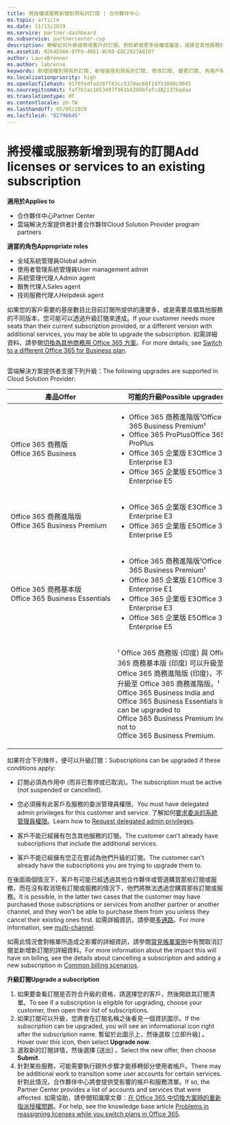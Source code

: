 ```yaml
---
title: 將授權或服務新增到現有的訂閱 | 合作夥伴中心
ms.topic: article
ms.date: 11/13/2019
ms.service: partner-dashboard
ms.subservice: partnercenter-csp
description: 瞭解如何升級或修改客戶的訂閱，例如新增更多授權或基座，或移至其他服務的不同版本。
ms.assetid: 9264E666-97F8-48D1-8C00-EDC2927A8107
author: LauraBrenner
ms.author: labrenne
keywords: 新增授權到現有的訂閱, 新增基座到現有的訂閱, 修改訂閱, 變更訂閱, 為客戶購買更多授權
ms.localizationpriority: high
ms.openlocfilehash: 01f0fedfad207f83cc5370ac60f19753040c9045
ms.sourcegitcommit: faf7b1ac1653497f963b428bbfafcd821378adaa
ms.translationtype: HT
ms.contentlocale: zh-TW
ms.lasthandoff: 05/05/2020
ms.locfileid: "82798646"
---
```

# <a name="add-licenses-or-services-to-an-existing-subscription"></a><span data-ttu-id="f4c15-104">將授權或服務新增到現有的訂閱</span><span class="sxs-lookup"><span data-stu-id="f4c15-104">Add licenses or services to an existing subscription</span></span>

<span data-ttu-id="f4c15-105">**適用於**</span><span class="sxs-lookup"><span data-stu-id="f4c15-105">**Applies to**</span></span>

- <span data-ttu-id="f4c15-106">合作夥伴中心</span><span class="sxs-lookup"><span data-stu-id="f4c15-106">Partner Center</span></span>
- <span data-ttu-id="f4c15-107">雲端解決方案提供者計畫合作夥伴</span><span class="sxs-lookup"><span data-stu-id="f4c15-107">Cloud Solution Provider program partners</span></span>

<span data-ttu-id="f4c15-108">**適當的角色**</span><span class="sxs-lookup"><span data-stu-id="f4c15-108">**Appropriate roles**</span></span>

- <span data-ttu-id="f4c15-109">全域系統管理員</span><span class="sxs-lookup"><span data-stu-id="f4c15-109">Global admin</span></span>
- <span data-ttu-id="f4c15-110">使用者管理系統管理員</span><span class="sxs-lookup"><span data-stu-id="f4c15-110">User management admin</span></span>
- <span data-ttu-id="f4c15-111">系統管理代理人</span><span class="sxs-lookup"><span data-stu-id="f4c15-111">Admin agent</span></span>
- <span data-ttu-id="f4c15-112">銷售代理人</span><span class="sxs-lookup"><span data-stu-id="f4c15-112">Sales agent</span></span>
- <span data-ttu-id="f4c15-113">技術服務代理人</span><span class="sxs-lookup"><span data-stu-id="f4c15-113">Helpdesk agent</span></span>

<span data-ttu-id="f4c15-114">如果您的客戶需要的基座數目比目前訂閱所提供的還要多，或是需要具備其他服務的不同版本，您可能可以透過升級訂閱來達成。</span><span class="sxs-lookup"><span data-stu-id="f4c15-114">If your customer needs more seats than their current subscription provided, or a different version with additional services, you may be able to upgrade the subscription.</span></span> <span data-ttu-id="f4c15-115">如需詳細資料，請參閱[切換為其他商務用 Office 365 方案](https://go.microsoft.com/fwlink/p/?LinkId=723577)。</span><span class="sxs-lookup"><span data-stu-id="f4c15-115">For more details, see [Switch to a different Office 365 for Business plan](https://go.microsoft.com/fwlink/p/?LinkId=723577).</span></span>

## <a href="" id="upgradesubscription"></a>


<span data-ttu-id="f4c15-116">雲端解決方案提供者支援下列升級：</span><span class="sxs-lookup"><span data-stu-id="f4c15-116">The following upgrades are supported in Cloud Solution Provider:</span></span>

<table>
<colgroup>
<col width="50%" />
<col width="50%" />
</colgroup>
<thead>
<tr class="header">
<th><span data-ttu-id="f4c15-117">產品</span><span class="sxs-lookup"><span data-stu-id="f4c15-117">Offer</span></span></th>
<th><span data-ttu-id="f4c15-118">可能的升級</span><span class="sxs-lookup"><span data-stu-id="f4c15-118">Possible upgrades</span></span></th>
</tr>
</thead>
<tbody>
<tr class="odd">
<td><span data-ttu-id="f4c15-119">Office 365 商務版</span><span class="sxs-lookup"><span data-stu-id="f4c15-119">Office 365 Business</span></span></td>
<td><ul>
<li><span data-ttu-id="f4c15-120">Office 365 商務進階版¹</span><span class="sxs-lookup"><span data-stu-id="f4c15-120">Office 365 Business Premium¹</span></span></li>
<li><span data-ttu-id="f4c15-121">Office 365 ProPlus</span><span class="sxs-lookup"><span data-stu-id="f4c15-121">Office 365 ProPlus</span></span></li>
<li><span data-ttu-id="f4c15-122">Office 365 企業版 E3</span><span class="sxs-lookup"><span data-stu-id="f4c15-122">Office 365 Enterprise E3</span></span></li>
<li><span data-ttu-id="f4c15-123">Office 365 企業版 E5</span><span class="sxs-lookup"><span data-stu-id="f4c15-123">Office 365 Enterprise E5</span></span></li>
</ul></td>
</tr>
<tr class="even">
<td><span data-ttu-id="f4c15-124">Office 365 商務進階版</span><span class="sxs-lookup"><span data-stu-id="f4c15-124">Office 365 Business Premium</span></span></td>
<td><ul>
<li><span data-ttu-id="f4c15-125">Office 365 企業版 E3</span><span class="sxs-lookup"><span data-stu-id="f4c15-125">Office 365 Enterprise E3</span></span></li>
<li><span data-ttu-id="f4c15-126">Office 365 企業版 E5</span><span class="sxs-lookup"><span data-stu-id="f4c15-126">Office 365 Enterprise E5</span></span></li>
</ul></td>
</tr>
<tr class="odd">
<td><span data-ttu-id="f4c15-127">Office 365 商務基本版</span><span class="sxs-lookup"><span data-stu-id="f4c15-127">Office 365 Business Essentials</span></span></td>
<td><ul>
<li><span data-ttu-id="f4c15-128">Office 365 商務進階版¹</span><span class="sxs-lookup"><span data-stu-id="f4c15-128">Office 365 Business Premium¹</span></span></li>
<li><span data-ttu-id="f4c15-129">Office 365 企業版 E1</span><span class="sxs-lookup"><span data-stu-id="f4c15-129">Office 365 Enterprise E1</span></span></li>
<li><span data-ttu-id="f4c15-130">Office 365 企業版 E3</span><span class="sxs-lookup"><span data-stu-id="f4c15-130">Office 365 Enterprise E3</span></span></li>
<li><span data-ttu-id="f4c15-131">Office 365 企業版 E5</span><span class="sxs-lookup"><span data-stu-id="f4c15-131">Office 365 Enterprise E5</span></span></li>
</ul></td>
</tr>
<tr class="even">
<td></td>
<td><p><span data-ttu-id="f4c15-132">¹ Office 365 商務版 (印度) 與 Office 365 商務基本版 (印度) 可以升級至 Office 365 商務進階版 (印度)，不能升級至 Office 365 商務進階版。</span><span class="sxs-lookup"><span data-stu-id="f4c15-132">¹ Office 365 Business India and Office 365 Business Essentials India can be upgraded to Office 365 Business Premium India, not to Office 365 Business Premium.</span></span></p></td>
</tr>
</tbody>
</table>

<span data-ttu-id="f4c15-133">如果符合下列條件，便可以升級訂閱：</span><span class="sxs-lookup"><span data-stu-id="f4c15-133">Subscriptions can be upgraded if these conditions apply:</span></span>

-   <span data-ttu-id="f4c15-134">訂閱必須為作用中 (而非已暫停或已取消)。</span><span class="sxs-lookup"><span data-stu-id="f4c15-134">The subscription must be active (not suspended or cancelled).</span></span>

-   <span data-ttu-id="f4c15-135">您必須擁有此客戶及服務的委派管理員權限。</span><span class="sxs-lookup"><span data-stu-id="f4c15-135">You must have delegated admin privileges for this customer and service.</span></span> <span data-ttu-id="f4c15-136">了解如何[要求委派的系統管理員權限](request-a-relationship-with-a-customer.md)。</span><span class="sxs-lookup"><span data-stu-id="f4c15-136">Learn how to [Request delegated admin privileges](request-a-relationship-with-a-customer.md).</span></span>

-   <span data-ttu-id="f4c15-137">客戶不能已經擁有包含其他服務的訂閱。</span><span class="sxs-lookup"><span data-stu-id="f4c15-137">The customer can't already have subscriptions that include the additional services.</span></span>

-   <span data-ttu-id="f4c15-138">客戶不能已經擁有您正在嘗試為他們升級的訂閱。</span><span class="sxs-lookup"><span data-stu-id="f4c15-138">The customer can't already have the subscriptions you are trying to upgrade them to.</span></span>

<span data-ttu-id="f4c15-139">在後面兩個情況下，客戶有可能已經透過其他合作夥伴或管道購買那些訂閱或服務，而在沒有取消現有訂閱或服務的情況下，他們將無法透過您購買那些訂閱或服務。</span><span class="sxs-lookup"><span data-stu-id="f4c15-139">It is possible, in the latter two cases that the customer may have purchased those subscriptions or services from another partner or another channel, and they won't be able to purchase them from you unless they cancel their existing ones first.</span></span> <span data-ttu-id="f4c15-140">如需詳細資訊，請參閱[多通路](multichannel.md)。</span><span class="sxs-lookup"><span data-stu-id="f4c15-140">For more information, see [multi-channel](multichannel.md).</span></span>

<span data-ttu-id="f4c15-141">如需此情況會對帳單所造成之影響的詳細資訊，請參閱[常見帳單案例](common-billing-scenarios.md)中有關取消訂閱並新增新訂閱的詳細資料。</span><span class="sxs-lookup"><span data-stu-id="f4c15-141">For more information about the impact this will have on billing, see the details about cancelling a subscription and adding a new subscription in [Common billing scenarios](common-billing-scenarios.md).</span></span>

<span data-ttu-id="f4c15-142">**升級訂閱**</span><span class="sxs-lookup"><span data-stu-id="f4c15-142">**Upgrade a subscription**</span></span>

1.  <span data-ttu-id="f4c15-143">如果要查看訂閱是否符合升級的資格，請選擇您的客戶，然後開啟其訂閱清單。</span><span class="sxs-lookup"><span data-stu-id="f4c15-143">To see if a subscription is eligible for upgrading, choose your customer, then open their list of subscriptions.</span></span>
2.  <span data-ttu-id="f4c15-144">如果訂閱可以升級，您將會在訂閱名稱之後看見一個資訊圖示。</span><span class="sxs-lookup"><span data-stu-id="f4c15-144">If the subscription can be upgraded, you will see an informational icon right after the subscription name.</span></span> <span data-ttu-id="f4c15-145">暫留於此圖示上，然後選取 \[立即升級\]  。</span><span class="sxs-lookup"><span data-stu-id="f4c15-145">Hover over this icon, then select **Upgrade now**.</span></span>
3.  <span data-ttu-id="f4c15-146">選取新的訂閱詳情，然後選擇 \[送出\]  。</span><span class="sxs-lookup"><span data-stu-id="f4c15-146">Select the new offer, then choose **Submit**.</span></span>
4.  <span data-ttu-id="f4c15-147">針對某些服務，可能需要執行額外步驟才能移轉部分使用者帳戶。</span><span class="sxs-lookup"><span data-stu-id="f4c15-147">There may be additional work to transition some user accounts for certain services.</span></span> <span data-ttu-id="f4c15-148">針對此情況，合作夥伴中心將會提供受影響的帳戶和服務清單。</span><span class="sxs-lookup"><span data-stu-id="f4c15-148">If so, the Partner Center provides a list of accounts and services that were affected.</span></span> <span data-ttu-id="f4c15-149">如需協助，請參閱知識庫文章：[在 Office 365 中切換方案時的重新指派授權問題](https://go.microsoft.com/fwlink/p/?LinkId=723576)。</span><span class="sxs-lookup"><span data-stu-id="f4c15-149">For help, see the knowledge base article [Problems in reassigning licenses while you switch plans in Office 365](https://go.microsoft.com/fwlink/p/?LinkId=723576).</span></span>

 

 



